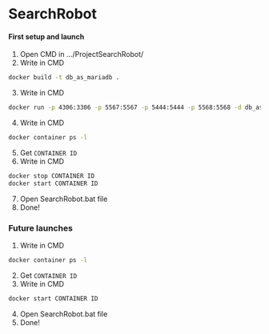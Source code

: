 # SearchRobot
#### First setup and launch

1.  Open CMD in .../ProjectSearchRobot/
2.  Write in CMD
```sh  
docker build -t db_as_mariadb .
```
3.  Write in CMD
```sh
docker run -p 4306:3306 -p 5567:5567 -p 5444:5444 -p 5568:5568 -d db_as_mariadb
```
4.   Write in CMD
```sh
docker container ps -l
```
5.  Get `CONTAINER ID`
6.  Write in CMD
```sh
docker stop CONTAINER ID
docker start CONTAINER ID
```
7.  Open SearchRobot.bat file
8.  Done!
 
### Future launches
1.  Write in CMD
```sh
docker container ps -l
```
2.  Get `CONTAINER ID`
3.  Write in CMD
```sh
docker start CONTAINER ID
```
4.  Open SearchRobot.bat file
5.  Done!

